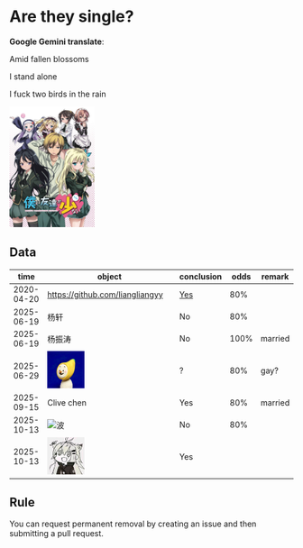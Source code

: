 # Are they single?

**Google Gemini translate**:

  Amid fallen blossoms

  I stand alone

  I fuck two birds in the rain

<img src="我的朋友很少.webp" width="30%">

## Data

time | object | conclusion | odds |remark
---|---|---|---|---
2020-04-20 | https://github.com/liangliangyy | [Yes](https://github.com/p-program/Does-He-Have-A-Girlfriend/blob/master/github.com/liangliangyy/README.MD)| 80%|
2025-06-19|杨轩|No|80%|
2025-06-19|杨振涛|No|100%|married|
2025-06-29|<img src="1/banana.jpg" style="width:30%;" alt="banana">|?|80%|gay?|
2025-09-15|Clive chen|Yes|80%|married|
2025-10-13|<img src="https://avatars.githubusercontent.com/u/2173670?v=4" style="width:30%;" alt="波">|No|80%||
2025-10-13|<img src="1/912736e5e4f5d1df92d0f46621d06a62.jpg" style="width:30%;" alt="王泊">|Yes|



## Rule

You can request permanent removal by creating an issue and then submitting a pull request.
